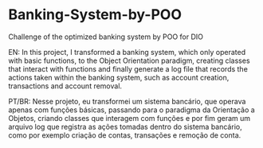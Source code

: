 # Banking-System-by-POO
Challenge of the optimized banking system by POO for DIO

EN: 
  In this project, I transformed a banking system, which only operated with basic functions, to the Object Orientation paradigm, creating classes that interact with functions and finally generate a log file that records the actions taken within the banking system, such as account creation, transactions and account removal.

PT/BR: 
  Nesse projeto, eu transformei um sistema bancário, que operava apenas com funções básicas, passando para o paradigma da Orientação a Objetos, criando classes que interagem com funções e por fim geram um arquivo log que registra as ações tomadas dentro do sistema bancário, como por exemplo criação de contas, transações e remoção de conta.
